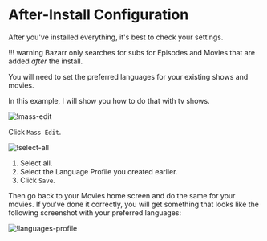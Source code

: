 
# After-Install Configuration

After you've installed everything, it's best to check your settings.

!!! warning
  Bazarr only searches for subs for Episodes and Movies that are added *after* the install.

  You will need to set the preferred languages for your existing shows and movies.

In this example, I will show you how to do that with tv shows.

![!mass-edit](images/mass-edit.png)

Click `Mass Edit`.

![!select-all](images/select-all.png)

1. Select all.
1. Select the Language Profile you created earlier.
1. Click `Save`.

Then go back to your Movies home screen and do the same for your movies.
If you've done it correctly, you will get something that looks like the following screenshot with your preferred languages:

![!languages-profile](images/languages-profile.png)
